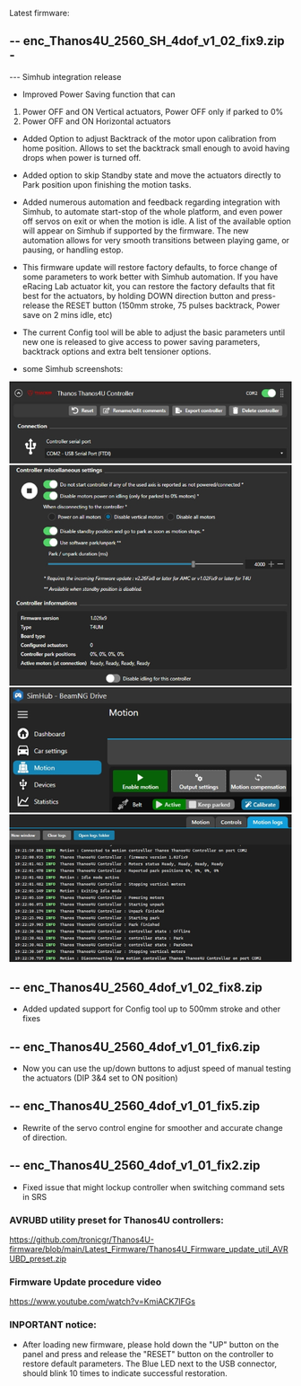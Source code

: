 Latest firmware:

-- enc_Thanos4U_2560_SH_4dof_v1_02_fix9.zip - 
--------------------------------------------------
--- Simhub integration release
- Improved Power Saving function that can
 1. Power OFF and ON Vertical actuators, Power OFF only if parked to 0% 
 2. Power OFF and ON Horizontal actuators

- Added Option to adjust Backtrack of the motor upon calibration from home position. Allows to set the backtrack small enough to avoid having drops when power is turned off.
- Added option to skip Standby state and move the actuators directly to Park position upon finishing the motion tasks.
- Added numerous automation and feedback regarding integration with Simhub, to automate start-stop of the whole platform, and even power off servos on exit or when the motion is idle. A list of the available option will appear on Simhub if supported by the firmware. The new automation allows for very smooth transitions between playing game, or pausing, or handling estop.

- This firmware update will restore factory defaults, to force change of some parameters to work better with Simhub automation. If you have eRacing Lab actuator kit, you can restore the factory defaults that fit best for the actuators, by holding DOWN direction button and press-release the RESET button (150mm stroke, 75 pulses backtrack, Power save on 2 mins idle, etc) 

- The current Config tool will be able to adjust the basic parameters until new one is released to give access to power saving parameters, backtrack options and extra belt tensioner options.

- some Simhub screenshots:
  
  
![Alt Text](https://github.com/tronicgr/Thanos4U-firmware/blob/main/Latest_Firmware/media/Thanos4U_SH_screen1.jpg)
![Alt Text](https://github.com/tronicgr/Thanos4U-firmware/blob/main/Latest_Firmware/media/Thanos4U_SH_screen2.jpg)
![Alt Text](https://github.com/tronicgr/Thanos4U-firmware/blob/main/Latest_Firmware/media/Thanos4U_SH_screen3.jpg)
![Alt Text](https://github.com/tronicgr/Thanos4U-firmware/blob/main/Latest_Firmware/media/Thanos4U_SH_screen4.jpg)  

-- enc_Thanos4U_2560_4dof_v1_02_fix8.zip 
--------------------------------------------------
- Added updated support for Config tool up to 500mm stroke and other fixes

-- enc_Thanos4U_2560_4dof_v1_01_fix6.zip 
--------------------------------------------------
- Now you can use the up/down buttons to adjust speed of manual testing the actuators (DIP 3&4 set to ON position)


-- enc_Thanos4U_2560_4dof_v1_01_fix5.zip 
--------------------------------------------------
- Rewrite of the servo control engine for smoother and accurate change of direction.


-- enc_Thanos4U_2560_4dof_v1_01_fix2.zip 
--------------------------------------------------
- Fixed issue that might lockup controller when switching command sets in SRS


### AVRUBD utility preset for Thanos4U controllers:
https://github.com/tronicgr/Thanos4U-firmware/blob/main/Latest_Firmware/Thanos4U_Firmware_update_util_AVRUBD_preset.zip

### Firmware Update procedure video
https://www.youtube.com/watch?v=KmiACK7IFGs

### INPORTANT notice:
- After loading new firmware, please hold down the "UP" button on the panel and press and release the "RESET" button on the controller to restore default parameters. The Blue LED next to the USB connector, should blink 10 times to indicate successful restoration.


